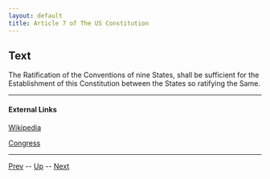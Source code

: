 ```yaml
---
layout: default
title: Article 7 of The US Constitution
---
```


## Text
The Ratification of the Conventions of nine States, shall be sufficient for the Establishment of this Constitution between the States so ratifying the Same.

---
#### External Links
[Wikipedia](https://en.wikipedia.org/wiki/Article_Seven_of_the_United_States_Constitution)

[Congress](https://constitution.congress.gov/constitution/article-7/)

---

[Prev](article_6.md) -- [Up](README.md) -- [Next](bill_of_rights.md)
